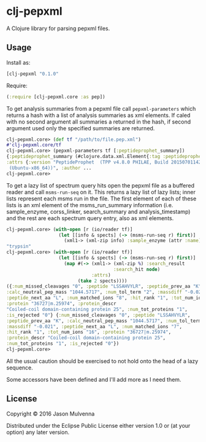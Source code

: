 # clj-pepxml

A Clojure library for parsing pepxml files.

## Usage

Install as:

```clj
[clj-pepxml "0.1.0"
```

Require:

```clj
(:require [clj-pepxml.core :as pep])
```

To get analysis summaries from a pepxml file call `pepxml-parameters`
which returns a hash with a list of analysis summaries as xml
elements. If caled with no second argument all summaries a returned in
the hash, if second argument used only the specified summaries are
returned.

```clj
clj-pepxml.core> (def tf "/path/to/file.pep.xml")
#'clj-pepxml.core/tf
clj-pepxml.core> (pepxml-parameters tf [:peptideprophet_summary])
{:peptideprophet_summary (#clojure.data.xml.Element{:tag :peptideprophet_summary,
:attrs {:version "PeptideProphet  (TPP v4.8.0 PHILAE, Build 201507011425-exported
 (Ubuntu-x86_64))", :author ...
clj-pepxml.core>
```

To get a lazy list of spectrum query hits open the pepxml file as a
buffered reader and call `msms-run-seq` on it. This returns a lazy
list of lazy lists; inner lists represent each msms run in the file.
The first element of each of these lists is an xml element of the
msms_run_summary information (i.e. sample_enzyme, corss_linker,
search_summary and analysis_timestamp) and the rest are each spectrum
query entry, also as xml elements.

```clj
clj-pepxml.core> (with-open [r (io/reader tf)]
                   (let [[info & spects] (-> (msms-run-seq r) first)]
                     (xml1-> (xml-zip info) :sample_enzyme (attr :name))))
"trypsin"
clj-pepxml.core> (with-open [r (io/reader tf)]
                   (let [[info & spects] (-> (msms-run-seq r) first)]
                     (map #(-> (xml1-> (xml-zip %) :search_result
                                       :search_hit node)
                               :attrs)
                          (take 2 spects))))
({:num_missed_cleavages "0", :peptide "LSSAHVYLR", :peptide_prev_aa "K",
:calc_neutral_pep_mass "1044.5717", :num_tol_term "2", :massdiff "-0.021",
:peptide_next_aa "L", :num_matched_ions "8", :hit_rank "1", :tot_num_ions "16",
:protein "36727|m.25974", :protein_descr
"Coiled-coil domain-containing protein 25", :num_tot_proteins "1",
:is_rejected "0"} {:num_missed_cleavages "0", :peptide "LSSAHVYLR",
:peptide_prev_aa "K", :calc_neutral_pep_mass "1044.5717", :num_tol_term "2",
:massdiff "-0.021", :peptide_next_aa "L", :num_matched_ions "7",
:hit_rank "1", :tot_num_ions "16", :protein "36727|m.25974",
:protein_descr "Coiled-coil domain-containing protein 25",
:num_tot_proteins "1", :is_rejected "0"})                
clj-pepxml.core> 
```

All the usual caution should be exercised to not hold onto the head of
a lazy sequence.

Some accessors have been defined and I'll add more as I need them.

## License

Copyright © 2016 Jason Mulvenna

Distributed under the Eclipse Public License either version 1.0 or (at
your option) any later version.
